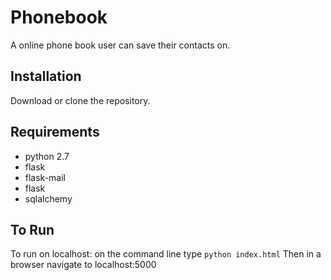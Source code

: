 # Phonebook
A online phone book user can save their contacts on.


## Installation
Download  or clone the repository.

## Requirements
  * python 2.7
  * flask
  * flask-mail
  * flask
  * sqlalchemy

## To Run
To run on localhost:
on the command line type `python index.html`
Then in a browser navigate to localhost:5000

